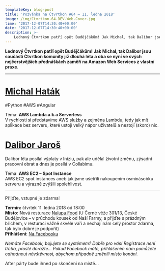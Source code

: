 ```yaml
---
templateKey: blog-post
title: 'Pozvánka na Čtvrtkon #64 – 11. ledna 2018'
image: /img/Ctvrtkon-64-DEV-Web-Cover.jpg
time: '2017-12-07T14:30:40+00:00'
date: '2017-12-07T14:30:40+00:00'
description: >-
    Lednový Čtvrtkon patří opět Budějčákům! Jak Michal, tak Dalibor jsou součástí Čtvrtkon komunity již dlouhá léta a oba se nyní ve svých nejčerstvějších přednáškách zaměří na...
---
```

**Lednový Čtvrtkon patří opět Budějčákům! Jak Michal, tak Dalibor jsou součástí Čtvrtkon komunity již dlouhá léta a oba se nyní ve svých nejčerstvějších přednáškách zaměří na Amazon Web Services z vlastní praxe‎.**

---

# [Michal Haták](http://www.twista.cz)
#Python #AWS #Angular

Téma: **AWS Lambda a.k.a Serverless**  
V rychlosti si představíme AWS služby a zejména Lambdu, tedy jak mít aplikace bez serveru, které ustojí velký nápor uživatelů a nestojí (skoro) nic.

# [Dalibor Jaroš](https://www.linkedin.com/in/dalibor-jaroš-597b7189/)
Dalibor léta posílal výplaty v Iniziu, pak ale udělal životní změnu, zýsadní pracovní obrat a dnes je posílá v Collabimu.

Téma: **AWS EC2 – Spot Instance**  
AWS EC2 spot instances aneb jak jsme ušetřili nakoupením osminásobku serveru a výrazně zvýšili spolehlivost.

---

Přijďte, vstupné je zdarma!

**Termín:** čtvrtek 11. ledna 2018 od 18:00  
**Místo:** Nová resturace [Nalupa Food](https://www.facebook.com/nalupafood/) (U Černé věže 301/13, České Budějovice – v průchodu kousek od Naší Farmy, a přijďte s prázdným břichem, v resturaci vážně skvěle vaří a nechají nám celý prostor zdarma, tak bylo dobré je podpořit)  
**Přihlášení:** [Na Facebooku](https://www.facebook.com/events/2073520936216071/)

_Nemáte Facebook, bojujete se systémem? Dobře pro vás! Registrace není třeba, prostě doražte… Pokud Facebook máte, přihlášením nám pomůžete odhadnout návštěvnost, abychom případně změnili místo konání._

After párty bude ihned po skončení na místě…
